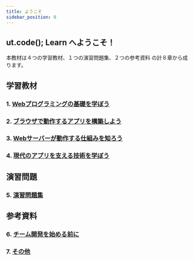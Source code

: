 ```yaml
---
title: ようこそ
sidebar_position: 0
---
```


## ut.code(); Learn へようこそ！

本教材は４つの学習教材、１つの演習問題集、２つの参考資料 の計８章から成ります。

## 学習教材

### 1. [Webプログラミングの基礎を学ぼう](/docs/trial-session/get-started)

### 2. [ブラウザで動作するアプリを構築しよう](/docs/browser-apps/inspector)

### 3. [Webサーバーが動作する仕組みを知ろう](/docs/web-servers/wsl-setup)

### 4. [現代のアプリを支える技術を学ぼう](/docs/advanced/fetch-api)

## 演習問題

### 5. [演習問題集](http://localhost:3000/docs/exercise/basis-of-web)

## 参考資料

### 6. [チーム開発を始める前に](http://localhost:3000/docs/team-development/git-workflow)

### 7. [その他](/docs/other)